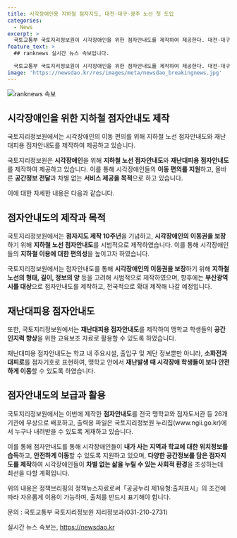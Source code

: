```yaml
---
title: 시각장애인용 지하철 점자지도, 대전·대구·광주 노선 첫 도입
categories:
  - News
excerpt: >
  국토교통부 국토지리정보원이 시각장애인을 위한 점자안내도를 제작하여 제공한다. 대전·대구·광주 지하철 노선 점자안내도와 맹학교 재난대피용 점자안내도를 만들어, 시각장애인의 이동을 지원하고 안전을 돕는다. 이를 통해 시각장애인의 이동권을 보장하고, 지진·화재 대비 재난훈련을 지원한다. 또한, 점자안내도는 26개 기관에 무상으로 배포되며, 국토지리정보원에서 출력용 파일을 제공하고 있다. 국토지리정보원장은 시각장애인의 안전한 이동을 위해 다양한 점자지도를 제작할 계획이라 강조했다.
feature_text: >
  ## ranknews 실시간 뉴스 속보입니다.

  국토교통부 국토지리정보원이 시각장애인을 위한 점자안내도를 제작하여 제공한다. 대전·대구·광주 지하철 노선 점자안내도와 맹학교 재난대피용 점자안내도를 만들어, 시각장애인의 이동을 지원하고 안전을 돕는다. 이를 통해 시각장애인의 이동권을 보장하고, 지진·화재 대비 재난훈련을 지원한다. 또한, 점자안내도는 26개 기관에 무상으로 배포되며, 국토지리정보원에서 출력용 파일을 제공하고 있다. 국토지리정보원장은 시각장애인의 안전한 이동을 위해 다양한 점자지도를 제작할 계획이라 강조했다.
image: 'https://newsdao.kr/res/images/meta/newsdao_breakingnews.jpg'
---
```


<p><img src="https://newsdao.kr/res/images/meta/newsdao_breakingnews.jpg" alt="ranknews 속보" /></p>

<h2 data-ke-size="size26">시각장애인을 위한 지하철 점자안내도 제작</h2>

<p>국토지리정보원에서는 시각장애인의 이동 편의를 위해 지하철 노선 점자안내도와 재난대피용 점자안내도를 제작하여 제공하고 있습니다.</p>

<p data-ke-size="size16">국토지리정보원은 <b>시각장애인</b>을 위해 <b>지하철 노선 점자안내도</b>와 <b>재난대피용 점자안내도</b>를 제작하여 제공하고 있습니다. 이를 통해 시각장애인들의 <b>이동 편의를 지원</b>하고, 올바른 <b>공간정보 전달</b>과 차별 없는 <b>서비스 제공을 목적</b>으로 하고 있습니다.</p>

<p>이에 대한 자세한 내용은 다음과 같습니다.</p>

<h2 data-ke-size="size26">점자안내도의 제작과 목적</h2>

<p>국토지리정보원에서는 <b>점자지도 제작 10주년</b>을 기념하고, <b>시각장애인의 이동권을 보장</b>하기 위해 <b>지하철 노선 점자안내도</b>를 시범적으로 제작하였습니다. 이를 통해 시각장애인들의 <b>지하철 이용에 대한 편의성</b>을 높이고자 하였습니다.</p>

<p data-ke-size="size16">국토지리정보원에서는 점자안내도를 통해 <b>시각장애인의 이동권을 보장</b>하기 위해 <b>지하철 노선의 형태, 길이, 정보의 양</b> 등을 고려해 시범적으로 제작하였으며, 향후에는 <b>부산광역시를 대상</b>으로 점자안내도를 제작하고, 전국적으로 확대 제작해 나갈 예정입니다.</p>

<h2 data-ke-size="size26">재난대피용 점자안내도</h2>

<p>또한, 국토지리정보원에서는 <b>재난대피용 점자안내도</b>를 제작하여 맹학교 학생들의 <b>공간인지력 향상</b>을 위한 교육보조 자료로 활용할 수 있도록 하였습니다.</p>

<p data-ke-size="size16">재난대피용 점자안내도는 학교 내 주요시설, 출입구 및 계단 정보뿐만 아니라, <b>소화전과 대피로</b>를 점자기호로 표현하여, 맹학교 안에서 <b>재난발생 때 시각장애 학생들이 보다 안전하게 이동</b>할 수 있도록 하였습니다.</p>

<h2 data-ke-size="size26">점자안내도의 보급과 활용</h2>

<p>국토지리정보원에서는 이번에 제작한 <b>점자안내도</b>를 전국 맹학교와 점자도서관 등 26개 기관에 무상으로 배포하고, 출력용 파일은 국토지리정보원 누리집(www.ngii.go.kr)에서 누구나 내려받을 수 있도록 게재하고 있습니다.</p>

<p data-ke-size="size16">이를 통해 점자안내도를 통해 시각장애인들이 <b>내가 사는 지역과 학교에 대한 위치정보를 습득</b>하고, <b>안전하게 이동</b>할 수 있도록 지원하고 있으며, <b>다양한 공간정보를 담은 점자지도를 제작</b>하여 시각장애인들이 <b>차별 없는 삶을 누릴 수 있는 사회적 환경</b>을 조성하는데 최선을 다할 계획입니다.</p>

<p>위의 내용은 정책브리핑의 정책뉴스자료로써「공공누리 제1유형:출처표시」의 조건에 따라 자유롭게 이용이 가능하며, 출처를 반드시 표기해야 합니다.</p>

<p>문의 : 국토교통부 국토지리정보원 지리정보과(031-210-2731)</p>
실시간 뉴스 속보는, <a href="https://newsdao.kr" rel="dofollow">https://newsdao.kr</a>


